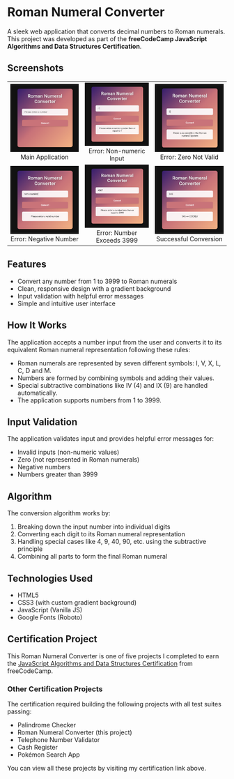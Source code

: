 # Roman Numeral Converter

A sleek web application that converts decimal numbers to Roman numerals. This project was developed as part of the **freeCodeCamp JavaScript Algorithms and Data Structures Certification**.

## Screenshots

<table>
  <tr>
    <td align="center" style="border: none;"><img src="app-preview/preview1.png" width="250"><br>Main Application</td>
    <td align="center" style="border: none;"><img src="app-preview/preview2.png" width="250"><br>Error: Non-numeric Input</td>
    <td align="center" style="border: none;"><img src="app-preview/preview3.png" width="250"><br>Error: Zero Not Valid</td>
  </tr>
  <tr>
    <td align="center" style="border: none;"><img src="app-preview/preview4.png" width="250"><br>Error: Negative Number</td>
    <td align="center" style="border: none;"><img src="app-preview/preview5.png" width="250"><br>Error: Number Exceeds 3999</td>
    <td align="center" style="border: none;"><img src="app-preview/preview6.png" width="250"><br>Successful Conversion</td>
  </tr>
</table>

## Features

- Convert any number from 1 to 3999 to Roman numerals
- Clean, responsive design with a gradient background
- Input validation with helpful error messages
- Simple and intuitive user interface

## How It Works

The application accepts a number input from the user and converts it to its equivalent Roman numeral representation following these rules:

- Roman numerals are represented by seven different symbols: I, V, X, L, C, D and M.
- Numbers are formed by combining symbols and adding their values.
- Special subtractive combinations like IV (4) and IX (9) are handled automatically.
- The application supports numbers from 1 to 3999.

## Input Validation

The application validates input and provides helpful error messages for:
- Invalid inputs (non-numeric values)
- Zero (not represented in Roman numerals)
- Negative numbers
- Numbers greater than 3999

## Algorithm

The conversion algorithm works by:
1. Breaking down the input number into individual digits
2. Converting each digit to its Roman numeral representation
3. Handling special cases like 4, 9, 40, 90, etc. using the subtractive principle
4. Combining all parts to form the final Roman numeral

## Technologies Used

- HTML5
- CSS3 (with custom gradient background)
- JavaScript (Vanilla JS)
- Google Fonts (Roboto)

## Certification Project

This Roman Numeral Converter is one of five projects I completed to earn the [JavaScript Algorithms and Data Structures Certification](https://www.freecodecamp.org/certification/jili0/javascript-algorithms-and-data-structures-v8) from freeCodeCamp.

### Other Certification Projects

The certification required building the following projects with all test suites passing:

- Palindrome Checker
- Roman Numeral Converter (this project)
- Telephone Number Validator
- Cash Register
- Pokémon Search App

You can view all these projects by visiting my certification link above.